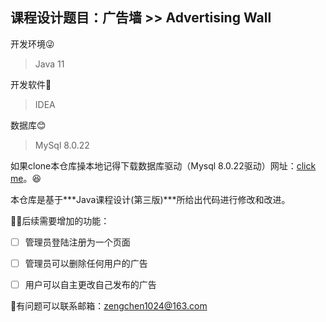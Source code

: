 ## **课程设计题目：广告墙 >> Advertising Wall**

开发环境😜

> Java 11

开发软件🎉

> IDEA

数据库😊

> MySql 8.0.22

如果clone本仓库操本地记得下载数据库驱动（Mysql 8.0.22驱动）网址：[click me](https://dev.mysql.com/downloads/connector/j/)。😆

本仓库是基于***Java课程设计(第三版)***所给出代码进行修改和改进。

🤦‍♀️后续需要增加的功能：

- [ ] 管理员登陆注册为一个页面
- [ ] 管理员可以删除任何用户的广告
- [ ] 用户可以自主更改自己发布的广告


🤳有问题可以联系邮箱：zengchen1024@163.com

